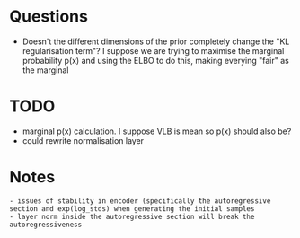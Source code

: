 # Questions
 - Doesn't the different dimensions of the prior completely change the "KL regularisation term"? I suppose we are trying to maximise the marginal probability p(x) and using the ELBO to do this, making everying "fair" as the marginal
 
 # TODO
  - marginal p(x) calculation. I suppose VLB is mean so p(x) should also be?
  - could rewrite normalisation layer
  
# Notes
    - issues of stability in encoder (specifically the autoregressive section and exp(log_stds) when generating the initial samples
    - layer norm inside the autoregressive section will break the autoregressiveness
    
    